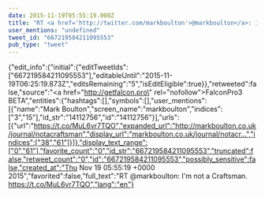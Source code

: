 ```yaml
---
date: 2015-11-19T05:55:19.000Z
title: "RT <a href='http://twitter.com/markboulton'>@markboulton</a>: I'm not a Craftsman. https://t.co/MuL6vr7TQO″"
user_mentions: "undefined"
tweet_id: "667219584211095553"
pub_type: "tweet"
---
```

{"edit_info":{"initial":{"editTweetIds":["667219584211095553"],"editableUntil":"2015-11-19T06:25:19.873Z","editsRemaining":"5","isEditEligible":true}},"retweeted":false,"source":"<a href=\"http://getfalcon.pro\" rel=\"nofollow\">FalconPro3 BETA</a>","entities":{"hashtags":[],"symbols":[],"user_mentions":[{"name":"Mark Boulton","screen_name":"markboulton","indices":["3","15"],"id_str":"14112756","id":"14112756"}],"urls":[{"url":"https://t.co/MuL6vr7TQO","expanded_url":"http://markboulton.co.uk/journal/notacraftsman","display_url":"markboulton.co.uk/journal/notacr…","indices":["38","61"]}]},"display_text_range":["0","61"],"favorite_count":"0","id_str":"667219584211095553","truncated":false,"retweet_count":"0","id":"667219584211095553","possibly_sensitive":false,"created_at":"Thu Nov 19 05:55:19 +0000 2015","favorited":false,"full_text":"RT @markboulton: I'm not a Craftsman. https://t.co/MuL6vr7TQO","lang":"en"}
